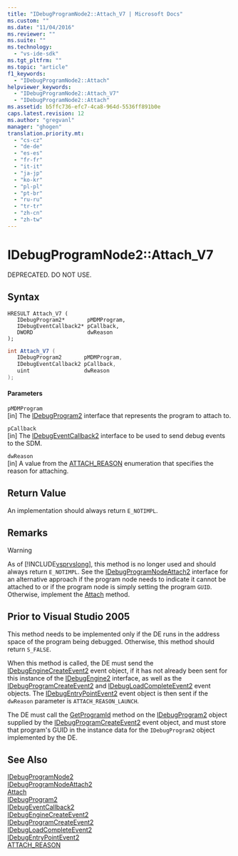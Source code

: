 ```yaml
---
title: "IDebugProgramNode2::Attach_V7 | Microsoft Docs"
ms.custom: ""
ms.date: "11/04/2016"
ms.reviewer: ""
ms.suite: ""
ms.technology: 
  - "vs-ide-sdk"
ms.tgt_pltfrm: ""
ms.topic: "article"
f1_keywords: 
  - "IDebugProgramNode2::Attach"
helpviewer_keywords: 
  - "IDebugProgramNode2::Attach_V7"
  - "IDebugProgramNode2::Attach"
ms.assetid: b5ffc736-efc7-4ca8-964d-5536ff891b0e
caps.latest.revision: 12
ms.author: "gregvanl"
manager: "ghogen"
translation.priority.mt: 
  - "cs-cz"
  - "de-de"
  - "es-es"
  - "fr-fr"
  - "it-it"
  - "ja-jp"
  - "ko-kr"
  - "pl-pl"
  - "pt-br"
  - "ru-ru"
  - "tr-tr"
  - "zh-cn"
  - "zh-tw"
---
```

# IDebugProgramNode2::Attach_V7
DEPRECATED. DO NOT USE.  
  
## Syntax  
  
```cpp#  
HRESULT Attach_V7 (   
   IDebugProgram2*       pMDMProgram,  
   IDebugEventCallback2* pCallback,  
   DWORD                 dwReason  
);  
```  
  
```csharp  
int Attach_V7 (   
   IDebugProgram2       pMDMProgram,  
   IDebugEventCallback2 pCallback,  
   uint                 dwReason  
);  
```  
  
#### Parameters  
 `pMDMProgram`  
 [in] The [IDebugProgram2](../../../extensibility/debugger/reference/idebugprogram2.md) interface that represents the program to attach to.  
  
 `pCallback`  
 [in] The [IDebugEventCallback2](../../../extensibility/debugger/reference/idebugeventcallback2.md) interface to be used to send debug events to the SDM.  
  
 `dwReason`  
 [in] A value from the [ATTACH_REASON](../../../extensibility/debugger/reference/attach-reason.md) enumeration that specifies the reason for attaching.  
  
## Return Value  
 An implementation should always return `E_NOTIMPL`.  
  
## Remarks  
  
> [!WARNING]
>  As of [!INCLUDE[vsprvslong](../../../code-quality/includes/vsprvslong_md.md)], this method is no longer used and should always return `E_NOTIMPL`. See the [IDebugProgramNodeAttach2](../../../extensibility/debugger/reference/idebugprogramnodeattach2.md) interface for an alternative approach if the program node needs to indicate it cannot be attached to or if the program node is simply setting the program `GUID`. Otherwise, implement the [Attach](../../../extensibility/debugger/reference/idebugengine2-attach.md) method.  
  
## Prior to Visual Studio 2005  
 This method needs to be implemented only if the DE runs in the address space of the program being debugged. Otherwise, this method should return `S_FALSE`.  
  
 When this method is called, the DE must send the [IDebugEngineCreateEvent2](../../../extensibility/debugger/reference/idebugenginecreateevent2.md) event object, if it has not already been sent for this instance of the [IDebugEngine2](../../../extensibility/debugger/reference/idebugengine2.md) interface, as well as the [IDebugProgramCreateEvent2](../../../extensibility/debugger/reference/idebugprogramcreateevent2.md) and [IDebugLoadCompleteEvent2](../../../extensibility/debugger/reference/idebugloadcompleteevent2.md) event objects. The [IDebugEntryPointEvent2](../../../extensibility/debugger/reference/idebugentrypointevent2.md) event object is then sent if the `dwReason` parameter is `ATTACH_REASON_LAUNCH`.  
  
 The DE must call the [GetProgramId](../../../extensibility/debugger/reference/idebugprogram2-getprogramid.md) method on the [IDebugProgram2](../../../extensibility/debugger/reference/idebugprogram2.md) object supplied by the [IDebugProgramCreateEvent2](../../../extensibility/debugger/reference/idebugprogramcreateevent2.md) event object, and must store that program's GUID in the instance data for the `IDebugProgram2` object implemented by the DE.  
  
## See Also  
 [IDebugProgramNode2](../../../extensibility/debugger/reference/idebugprogramnode2.md)   
 [IDebugProgramNodeAttach2](../../../extensibility/debugger/reference/idebugprogramnodeattach2.md)   
 [Attach](../../../extensibility/debugger/reference/idebugengine2-attach.md)   
 [IDebugProgram2](../../../extensibility/debugger/reference/idebugprogram2.md)   
 [IDebugEventCallback2](../../../extensibility/debugger/reference/idebugeventcallback2.md)   
 [IDebugEngineCreateEvent2](../../../extensibility/debugger/reference/idebugenginecreateevent2.md)   
 [IDebugProgramCreateEvent2](../../../extensibility/debugger/reference/idebugprogramcreateevent2.md)   
 [IDebugLoadCompleteEvent2](../../../extensibility/debugger/reference/idebugloadcompleteevent2.md)   
 [IDebugEntryPointEvent2](../../../extensibility/debugger/reference/idebugentrypointevent2.md)   
 [ATTACH_REASON](../../../extensibility/debugger/reference/attach-reason.md)